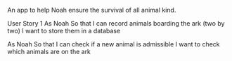 An app to help Noah ensure the survival of all animal kind.

User Story 1
As Noah
So that I can record animals boarding the ark (two by two)
I want to store them in a database

As Noah
So that I can check if a new animal is admissible
I want to check which animals are on the ark 

